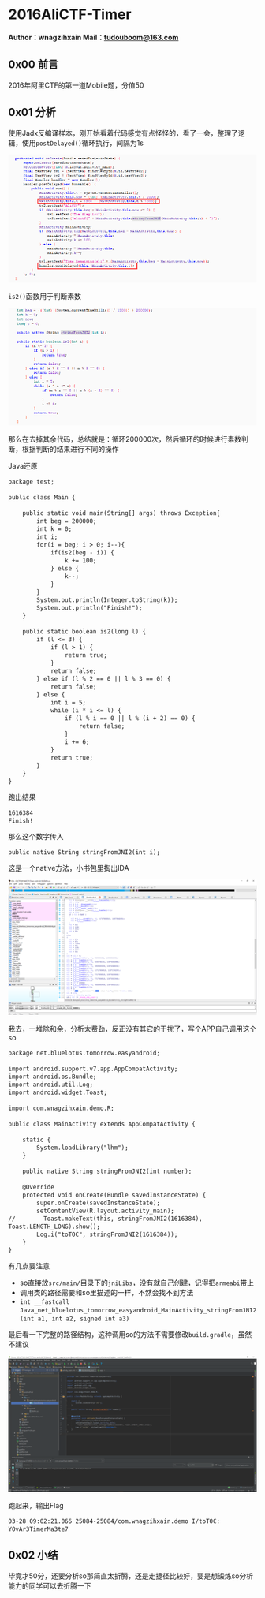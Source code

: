 # 2016AliCTF-Timer

**Author：wnagzihxain
Mail：tudouboom@163.com**

## 0x00 前言
2016年阿里CTF的第一道Mobile题，分值50

## 0x01 分析
使用Jadx反编译样本，刚开始看着代码感觉有点怪怪的，看了一会，整理了逻辑，使用`postDelayed()`循环执行，间隔为1s

![](Image/1.png)

`is2()`函数用于判断素数

![](Image/2.png)

那么在去掉其余代码，总结就是：循环200000次，然后循环的时候进行素数判断，根据判断的结果进行不同的操作

Java还原
```
package test;

public class Main {
	
	public static void main(String[] args) throws Exception{
		int beg = 200000;
		int k = 0;
		int i;
		for(i = beg; i > 0; i--){
	        if(is2(beg - i)) {
	            k += 100;
	        } else {
	            k--;
	        }
		}
		System.out.println(Integer.toString(k));
		System.out.println("Finish!");
	}
		
	public static boolean is2(long l) {
        if (l <= 3) {
            if (l > 1) {
                return true;
            }
            return false;
        } else if (l % 2 == 0 || l % 3 == 0) {
            return false;
        } else {
            int i = 5;
            while (i * i <= l) {
                if (l % i == 0 || l % (i + 2) == 0) {
                    return false;
                }
                i += 6;
            }
            return true;
        }
    }
}
```

跑出结果
```
1616384
Finish!
```

那么这个数字传入
```
public native String stringFromJNI2(int i);
```

这是一个native方法，小书包里掏出IDA

![](Image/3.png)

我去，一堆除和余，分析太费劲，反正没有其它的干扰了，写个APP自己调用这个so
```
package net.bluelotus.tomorrow.easyandroid;

import android.support.v7.app.AppCompatActivity;
import android.os.Bundle;
import android.util.Log;
import android.widget.Toast;

import com.wnagzihxain.demo.R;

public class MainActivity extends AppCompatActivity {

    static {
        System.loadLibrary("lhm");
    }

    public native String stringFromJNI2(int number);

    @Override
    protected void onCreate(Bundle savedInstanceState) {
        super.onCreate(savedInstanceState);
        setContentView(R.layout.activity_main);
//        Toast.makeText(this, stringFromJNI2(1616384), Toast.LENGTH_LONG).show();
        Log.i("toT0C", stringFromJNI2(1616384));
    }
}
```

有几点要注意
- so直接放`src/main/`目录下的`jniLibs`，没有就自己创建，记得把`armeabi`带上
- 调用类的路径需要和so里描述的一样，不然会找不到方法
- `int __fastcall Java_net_bluelotus_tomorrow_easyandroid_MainActivity_stringFromJNI2(int a1, int a2, signed int a3)`

最后看一下完整的路径结构，这种调用so的方法不需要修改`build.gradle`，虽然不建议

![](Image/4.png)

跑起来，输出Flag
```
03-28 09:02:21.066 25084-25084/com.wnagzihxain.demo I/toT0C: Y0vAr3TimerMa3te7
```

## 0x02 小结
毕竟才50分，还要分析so那简直太折腾，还是走捷径比较好，要是想锻炼so分析能力的同学可以去折腾一下











